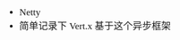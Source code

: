 <span  style="font-family: Simsun,serif; font-size: 17px; ">

- Netty
- 简单记录下 Vert.x 基于这个异步框架

</span>